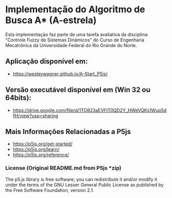 # Implementação do Algoritmo de Busca A* (A-estrela)
Esta implementação faz parte de uma tarefa avaliativa da disciplina "Controle Fuzzy de Sistemas Dinâmicos" do Curso de Engenharia Mecatrônica da Universidade Federal do Rio Grande do Norte.

## Aplicação disponível em:
* https://wesleywagner.github.io/A-Start_P5js/
## Versão executável disponível em (Win 32 ou 64bits):
* https://drive.google.com/file/d/1TO823aEVFtT0QD2Y_HWeVQKs1Wup5dfH/view?usp=sharing

## Mais Informações Relacionadas a P5js

* https://p5js.org/get-started/
* https://p5js.org/learn/
* https://p5js.org/reference/

### License (Original README.md from P5js *zip)

The p5.js library is free software; you can redistribute it and/or modify it under the terms of the GNU Lesser General Public License as published by the Free Software Foundation, version 2.1.